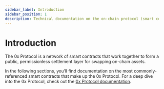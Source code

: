 ```yaml
---
sidebar_label: Introduction
sidebar_position: 1
description: Technical documentation on the on-chain protocol (smart contracts) for 0x.
---
```


# Introduction

The 0x Protocol is a network of smart contracts that work together to form a public, permissionless settlement layer for swapping on-chain assets.&#x20;

In the following sections, you'll find documentation on the most commonly-referenced smart contracts that make up the 0x Protocol. For a deep dive into the 0x Protocol, check out the [0x Protocol documentation](https://protocol.0x.org/en/latest/).&#x20;
